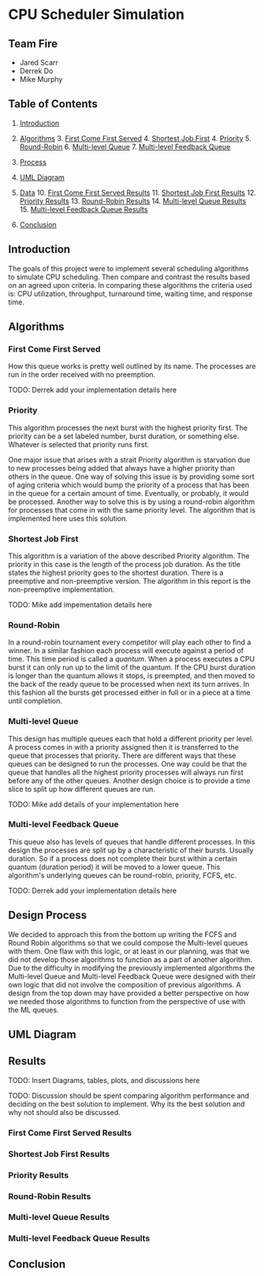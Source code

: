 # CPU Scheduler Simulation
## Team Fire
- Jared Scarr 
- Derrek Do
- Mike Murphy

## Table of Contents
1. [Introduction](#introduction)

2. [Algorithms](#algorithms)
   3. [First Come First Served](#first-come-first-served)
   4. [Shortest Job First](#shortest-job-first)
   4. [Priority](#priority)
   5. [Round-Robin](#round-robin)
   6. [Multi-level Queue](#multi-level-queue)
   7. [Multi-level Feedback Queue](#multi-level-feedback-queue)
8. [Process](#process)
8. [UML Diagram](#uml-diagram)
9. [Data](#results)
   10. [First Come First Served Results](#first-come-first-served-results)
   11. [Shortest Job First Results](#shortest-job-first-results)
   12. [Priority Results](#priority-results)
   13. [Round-Robin Results](#round-robin-results)
   14. [Multi-level Queue Results](#multi-level-queue-results)
   15. [Multi-level Feedback Queue Results](#multi-level-feedback-queue-results)
16. [Conclusion](#conclusion)

## Introduction

The goals of this project were to implement several scheduling algorithms to simulate CPU scheduling.
Then compare and contrast the results based on an agreed upon criteria. In comparing these algorithms
the criteria used is: CPU utilization, throughput, turnaround time, waiting time, and response time.

## Algorithms

### First Come First Served

How this queue works is pretty well outlined by its name. The processes are run in the order
received with no preemption.

TODO: Derrek add your implementation details here

### Priority

This algorithm processes the next burst with the highest priority first. The priority can
be a set labeled number, burst duration, or something else. Whatever is selected that
priority runs first.

One major issue that arises with a strait Priority algorithm is starvation due to
new processes being added that always have a higher priority than others in the queue.
One way of solving this issue is by providing some sort of aging criteria which
would bump the priority of a process that has been in the queue for a certain amount of time.
Eventually, or probably, it would be processed. Another way to solve this is
by using a round-robin algorithm for processes that come in with the same priority level.
The algorithm that is implemented here uses this solution.

### Shortest Job First

This algorithm is a variation of the above described Priority algorithm. The priority in this
case is the length of the process job duration. As the title states the highest priority goes to
the shortest duration. There is a preemptive and non-preemptive version. The algorithm in this
report is the non-preemptive implementation.

TODO: Mike add impementation details here

### Round-Robin

In a round-robin tournament every competitor will play each other to find a winner.
In a similar fashion each process will execute against a period of time. This time
period is called a _quantum_. When a process executes a CPU burst it can only run
up to the limit of the quantum. If the CPU burst duration is longer than the quantum
allows it stops, is preempted, and then moved to the back of the ready queue to be processed
when next its turn arrives. In this fashion all the bursts get processed either in full
or in a piece at a time until completion.

### Multi-level Queue

This design has multiple queues each that hold a different priority per level. A process
comes in with a priority assigned then it is transferred to the queue that processes
that priority. There are different ways that these queues can be designed to run the processes.
One way could be that the queue that handles all the highest priority processes will
always run first before any of the other queues. Another design choice is to provide a time
slice to split up how different queues are run.

TODO: Mike add details of your implementation here

### Multi-level Feedback Queue

This queue also has levels of queues that handle different processes. In this design the processes
are split up by a characteristic of their bursts. Usually duration. So if a process does not
complete their burst within a certain quantum (duration period) it will be moved to a lower
queue. This algorithm's underlying queues can be round-robin, priority, FCFS, etc.

TODO: Derrek add your implementation details here

## Design Process

We decided to approach this from the bottom up writing the FCFS and Round Robin algorithms
so that we could compose the Multi-level queues with them. One flaw with this logic, or at
least in our planning, was that we did not develop those algorithms to function as a part
of another algorithm. Due to the difficulty in modifying the previously implemented algorithms
the Multi-level Queue and Multi-level Feedback Queue were designed with their own logic that did
not involve the composition of previous algorithms. A design from the top down may have provided
a better perspective on how we needed those algorithms to function from the perspective of
use with the ML queues.

## UML Diagram

## Results

TODO: Insert Diagrams, tables, plots, and discussions here

TODO: Discussion should be spent comparing algorithm performance and deciding on the best solution
to implement. Why its the best solution and why not should also be discussed.

### First Come First Served Results

### Shortest Job First Results

### Priority Results

### Round-Robin Results

### Multi-level Queue Results

### Multi-level Feedback Queue Results

## Conclusion

